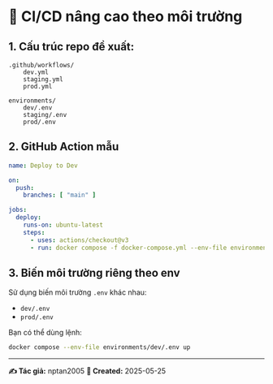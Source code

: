 # 🚀 CI/CD nâng cao theo môi trường

## 1. Cấu trúc repo đề xuất:
```
.github/workflows/
    dev.yml
    staging.yml
    prod.yml

environments/
    dev/.env
    staging/.env
    prod/.env
```

## 2. GitHub Action mẫu
```yaml
name: Deploy to Dev

on:
  push:
    branches: [ "main" ]

jobs:
  deploy:
    runs-on: ubuntu-latest
    steps:
      - uses: actions/checkout@v3
      - run: docker compose -f docker-compose.yml --env-file environments/dev/.env up -d --build
```

## 3. Biến môi trường riêng theo env
Sử dụng biến môi trường `.env` khác nhau:
- `dev/.env`
- `prod/.env`

Bạn có thể dùng lệnh:
```bash
docker compose --env-file environments/dev/.env up
```

---

**✍️ Tác giả:** nptan2005
**📅 Created:** 2025-05-25